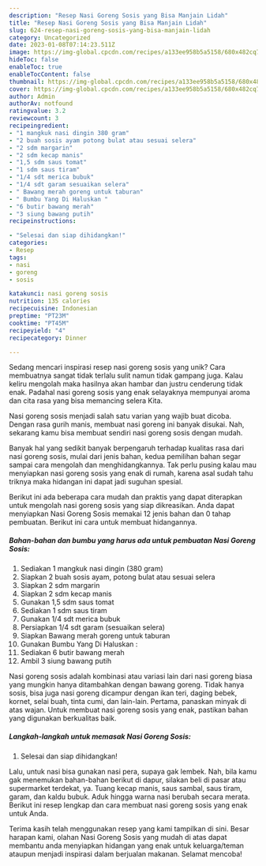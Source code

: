 ```yaml
---
description: "Resep Nasi Goreng Sosis yang Bisa Manjain Lidah"
title: "Resep Nasi Goreng Sosis yang Bisa Manjain Lidah"
slug: 624-resep-nasi-goreng-sosis-yang-bisa-manjain-lidah
category: Uncategorized
date: 2023-01-08T07:14:23.511Z
image: https://img-global.cpcdn.com/recipes/a133ee958b5a5158/680x482cq70/nasi-goreng-sosis-foto-resep-utama.jpg
hideToc: false
enableToc: true
enableTocContent: false
thumbnail: https://img-global.cpcdn.com/recipes/a133ee958b5a5158/680x482cq70/nasi-goreng-sosis-foto-resep-utama.jpg
cover: https://img-global.cpcdn.com/recipes/a133ee958b5a5158/680x482cq70/nasi-goreng-sosis-foto-resep-utama.jpg
author: Admin
authorAv: notfound
ratingvalue: 3.2
reviewcount: 3
recipeingredient:
- "1 mangkuk nasi dingin 380 gram"
- "2 buah sosis ayam potong bulat atau sesuai selera"
- "2 sdm margarin"
- "2 sdm kecap manis"
- "1,5 sdm saus tomat"
- "1 sdm saus tiram"
- "1/4 sdt merica bubuk"
- "1/4 sdt garam sesuaikan selera"
- " Bawang merah goreng untuk taburan"
- " Bumbu Yang Di Haluskan "
- "6 butir bawang merah"
- "3 siung bawang putih"
recipeinstructions:

- "Selesai dan siap dihidangkan!"
categories:
- Resep
tags:
- nasi
- goreng
- sosis

katakunci: nasi goreng sosis 
nutrition: 135 calories
recipecuisine: Indonesian
preptime: "PT23M"
cooktime: "PT45M"
recipeyield: "4"
recipecategory: Dinner

---
```





Sedang mencari inspirasi resep nasi goreng sosis yang unik? Cara membuatnya sangat tidak terlalu sulit namun tidak gampang juga. Kalau keliru mengolah maka hasilnya akan hambar dan justru cenderung tidak enak. Padahal nasi goreng sosis yang enak selayaknya mempunyai aroma dan cita rasa yang bisa memancing selera Kita.





Nasi goreng sosis menjadi salah satu varian yang wajib buat dicoba. Dengan rasa gurih manis, membuat nasi goreng ini banyak disukai. Nah, sekarang kamu bisa membuat sendiri nasi goreng sosis dengan mudah.

Banyak hal yang sedikit banyak berpengaruh terhadap kualitas rasa dari nasi goreng sosis, mulai dari jenis bahan, kedua pemilihan bahan segar sampai cara mengolah dan menghidangkannya. Tak perlu pusing kalau mau menyiapkan nasi goreng sosis yang enak di rumah, karena asal sudah tahu triknya maka hidangan ini dapat jadi suguhan spesial.






Berikut ini ada beberapa cara mudah dan praktis yang dapat diterapkan untuk mengolah nasi goreng sosis yang siap dikreasikan. Anda dapat menyiapkan Nasi Goreng Sosis memakai 12 jenis bahan dan 0 tahap pembuatan. Berikut ini cara untuk membuat hidangannya.

<!--inarticleads1-->

##### Bahan-bahan dan bumbu yang harus ada untuk pembuatan Nasi Goreng Sosis:

1. Sediakan 1 mangkuk nasi dingin (380 gram)
1. Siapkan 2 buah sosis ayam, potong bulat atau sesuai selera
1. Siapkan 2 sdm margarin
1. Siapkan 2 sdm kecap manis
1. Gunakan 1,5 sdm saus tomat
1. Sediakan 1 sdm saus tiram
1. Gunakan 1/4 sdt merica bubuk
1. Persiapkan 1/4 sdt garam (sesuaikan selera)
1. Siapkan  Bawang merah goreng untuk taburan
1. Gunakan  Bumbu Yang Di Haluskan :
1. Sediakan 6 butir bawang merah
1. Ambil 3 siung bawang putih


Nasi goreng sosis adalah kombinasi atau variasi lain dari nasi goreng biasa yang mungkin hanya ditambahkan dengan bawang goreng. Tidak hanya sosis, bisa juga nasi goreng dicampur dengan ikan teri, daging bebek, kornet, selai buah, tinta cumi, dan lain-lain. Pertama, panaskan minyak di atas wajan. Untuk membuat nasi goreng sosis yang enak, pastikan bahan yang digunakan berkualitas baik. 

<!--inarticleads2-->

##### Langkah-langkah untuk memasak Nasi Goreng Sosis:


1. Selesai dan siap dihidangkan!

Lalu, untuk nasi bisa gunakan nasi pera, supaya gak lembek. Nah, bila kamu gak menemukan bahan-bahan berikut di dapur, silakan beli di pasar atau supermarket terdekat, ya. Tuang kecap manis, saus sambal, saus tiram, garam, dan kaldu bubuk. Aduk hingga warna nasi berubah secara merata. Berikut ini resep lengkap dan cara membuat nasi goreng sosis yang enak untuk Anda. 

Terima kasih telah menggunakan resep yang kami tampilkan di sini. Besar harapan kami, olahan Nasi Goreng Sosis yang mudah di atas dapat membantu anda menyiapkan hidangan yang enak untuk keluarga/teman ataupun menjadi inspirasi dalam berjualan makanan. Selamat mencoba!
